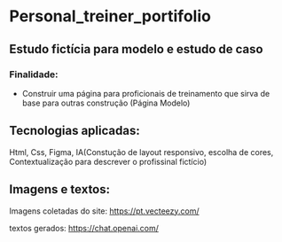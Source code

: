 # Personal_treiner_portifolio

## Estudo fictícia para modelo e estudo de caso

### Finalidade:

* Construir uma página para proficionais de treinamento que sirva de base para outras construção (Página Modelo)

## Tecnologias aplicadas:

Html, Css, Figma, IA(Constução de layout responsivo, escolha de cores, Contextualização para descrever o profissinal fictício)

## Imagens e textos:

Imagens coletadas do site: https://pt.vecteezy.com/

textos gerados: https://chat.openai.com/

